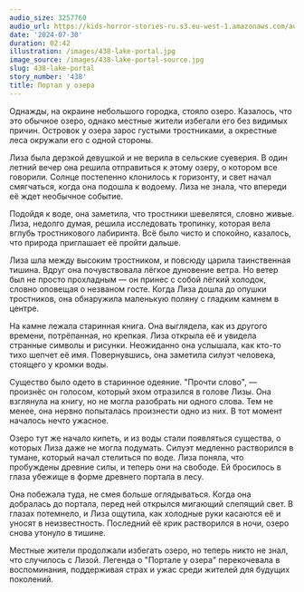 ```yaml
---
audio_size: 3257760
audio_url: https://kids-horror-stories-ru.s3.eu-west-1.amazonaws.com/audio/438-lake-portal.mp3
date: '2024-07-30'
duration: 02:42
illustration: /images/438-lake-portal.jpg
image_source: /images/438-lake-portal-source.jpg
slug: 438-lake-portal
story_number: '438'
title: Портал у озера
---
```


Однажды, на окраине небольшого городка, стояло озеро. Казалось, что это обычное озеро, однако местные жители избегали его без видимых причин. Островок у озера зарос густыми тростниками, а окрестные леса окружали его с одной стороны.

Лиза была дерзкой девушкой и не верила в сельские суеверия. В один летний вечер она решила отправиться к этому озеру, о котором все говорили. Солнце постепенно клонилось к горизонту, и свет начал смягчаться, когда она подошла к водоему. Лиза не знала, что впереди её ждет необычное событие.

Подойдя к воде, она заметила, что тростники шевелятся, словно живые. Лиза, недолго думая, решила исследовать тропинку, которая вела вглубь тростникового лабиринта. Всё было чисто и спокойно, казалось, что природа приглашает её пройти дальше.

Лиза шла между высоким тростником, и повсюду царила таинственная тишина. Вдруг она почувствовала лёгкое дуновение ветра. Но ветер был не просто прохладным — он принес с собой лёгкий холодок, словно оповещая о незваном госте. Когда Лиза дошла до опушки тростников, она обнаружила маленькую поляну с гладким камнем в центре.

На камне лежала старинная книга. Она выглядела, как из другого времени, потрёпанная, но крепкая. Лиза открыла её и увидела странные символы и рисунки. Неожиданно она услышала, как кто-то тихо шепчет её имя. Повернувшись, она заметила силуэт человека, стоящего у кромки воды.

Существо было одето в старинное одеяние. "Прочти слово", — произнёс он голосом, который эхом отразился в голове Лизы. Она взглянула на книгу, но не могла разобрать ни одного слова. Тем не менее, она нервно попыталась произнести одно из них. В тот момент началось нечто ужасное.

Озеро тут же начало кипеть, и из воды стали появляться существа, о которых Лиза даже не могла подумать. Силуэт медленно растворился в тумане, который начал стелиться по воде. Лиза поняла, что пробуждены древние силы, и теперь они на свободе. Ей бросилось в глаза убежище в форме древнего портала в лесу.

Она побежала туда, не смея больше оглядываться. Когда она добралась до портала, перед ней открылся мигающий слепящий свет. В глазах потемнело, и Лиза ощутила, как холодные руки касаются её и уносят в неизвестность. Последний её крик растворился в ночи, озеро снова утонуло в тишине.

Местные жители продолжали избегать озеро, но теперь никто не знал, что случилось с Лизой. Легенда о "Портале у озера" перекочевала в воспоминания, поддерживая страх и ужас среди жителей для будущих поколений.